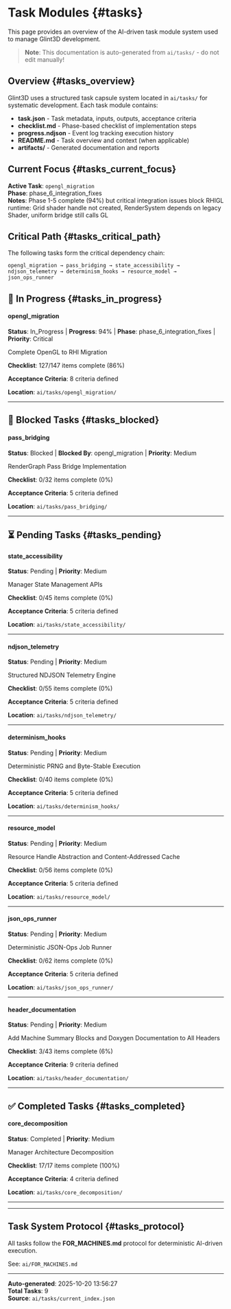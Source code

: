 # Task Modules {#tasks}

This page provides an overview of the AI-driven task module system used to manage Glint3D development.

> **Note**: This documentation is auto-generated from `ai/tasks/` - do not edit manually!

## Overview {#tasks_overview}

Glint3D uses a structured task capsule system located in `ai/tasks/` for systematic development. Each task module contains:

- **task.json** - Task metadata, inputs, outputs, acceptance criteria
- **checklist.md** - Phase-based checklist of implementation steps
- **progress.ndjson** - Event log tracking execution history
- **README.md** - Task overview and context (when applicable)
- **artifacts/** - Generated documentation and reports

## Current Focus {#tasks_current_focus}

**Active Task**: `opengl_migration`  
**Phase**: phase_6_integration_fixes  
**Notes**: Phase 1-5 complete (94%) but critical integration issues block RHIGL runtime: Grid shader handle not created, RenderSystem depends on legacy Shader, uniform bridge still calls GL  

## Critical Path {#tasks_critical_path}

The following tasks form the critical dependency chain:

```
opengl_migration → pass_bridging → state_accessibility → ndjson_telemetry → determinism_hooks → resource_model → json_ops_runner
```

## 🔄 In Progress {#tasks_in_progress}

#### opengl_migration
**Status**: In_Progress | **Progress**: 94% | **Phase**: phase_6_integration_fixes | **Priority**: Critical

Complete OpenGL to RHI Migration

**Checklist**: 127/147 items complete (86%)

**Acceptance Criteria**: 8 criteria defined

**Location**: `ai/tasks/opengl_migration/`

---

## 🚫 Blocked Tasks {#tasks_blocked}

#### pass_bridging
**Status**: Blocked | **Blocked By**: opengl_migration | **Priority**: Medium

RenderGraph Pass Bridge Implementation

**Checklist**: 0/32 items complete (0%)

**Acceptance Criteria**: 5 criteria defined

**Location**: `ai/tasks/pass_bridging/`

---

## ⏳ Pending Tasks {#tasks_pending}

#### state_accessibility
**Status**: Pending | **Priority**: Medium

Manager State Management APIs

**Checklist**: 0/45 items complete (0%)

**Acceptance Criteria**: 5 criteria defined

**Location**: `ai/tasks/state_accessibility/`

---

#### ndjson_telemetry
**Status**: Pending | **Priority**: Medium

Structured NDJSON Telemetry Engine

**Checklist**: 0/55 items complete (0%)

**Acceptance Criteria**: 5 criteria defined

**Location**: `ai/tasks/ndjson_telemetry/`

---

#### determinism_hooks
**Status**: Pending | **Priority**: Medium

Deterministic PRNG and Byte-Stable Execution

**Checklist**: 0/40 items complete (0%)

**Acceptance Criteria**: 5 criteria defined

**Location**: `ai/tasks/determinism_hooks/`

---

#### resource_model
**Status**: Pending | **Priority**: Medium

Resource Handle Abstraction and Content-Addressed Cache

**Checklist**: 0/56 items complete (0%)

**Acceptance Criteria**: 5 criteria defined

**Location**: `ai/tasks/resource_model/`

---

#### json_ops_runner
**Status**: Pending | **Priority**: Medium

Deterministic JSON-Ops Job Runner

**Checklist**: 0/62 items complete (0%)

**Acceptance Criteria**: 5 criteria defined

**Location**: `ai/tasks/json_ops_runner/`

---

#### header_documentation
**Status**: Pending | **Priority**: Medium

Add Machine Summary Blocks and Doxygen Documentation to All Headers

**Checklist**: 3/43 items complete (6%)

**Acceptance Criteria**: 9 criteria defined

**Location**: `ai/tasks/header_documentation/`

---

## ✅ Completed Tasks {#tasks_completed}

#### core_decomposition
**Status**: Completed | **Priority**: Medium

Manager Architecture Decomposition

**Checklist**: 17/17 items complete (100%)

**Acceptance Criteria**: 4 criteria defined

**Location**: `ai/tasks/core_decomposition/`

---

---

## Task System Protocol {#tasks_protocol}

All tasks follow the **FOR_MACHINES.md** protocol for deterministic AI-driven execution.

See: `ai/FOR_MACHINES.md`

---

**Auto-generated**: 2025-10-20 13:56:27  
**Total Tasks**: 9  
**Source**: `ai/tasks/current_index.json`  
